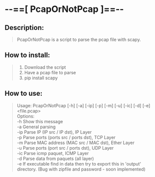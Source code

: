 # --==[ PcapOrNotPcap ]==--
## Description:
> PcapOrNotPcap is a script to parse the pcap file with scapy.

## How to install:
> 1. Download the script
> 2. Have a pcap file to parse
> 3. pip install scapy

## How to use:
> Usage: PcapOrNotPcap [-h] [-a] [-ip] [-p] [-m] [-u] [-ic] [-d] [-e] <file.pcap> <br>
> Options:<br>
> -h 				Show this message<br>
> -a 				General parsing <br>
> -ip 				Parse IP (IP src / IP dst), IP Layer<br>
> -p 				Parse ports (ports src / ports dst), TCP Layer<br>
> -m 				Parse MAC address (MAC src / MAC dst), Ether Layer<br>
> -u 				Parse ports (port src / ports dst), UDP Layer<br>
> -ic 				Parse icmp paquet, ICMP Layer<br>
> -d 				Parse data from paquets (all layer)<br>
> -e 				If executable find in data then try to export this in 'output' directory. (Bug with zipfile and password - soon implemented)<br>
